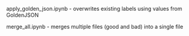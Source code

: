 apply_golden_json.ipynb - overwrites existing labels using values from GoldenJSON

merge_all.ipynb - merges multiple files (good and bad) into a single file
